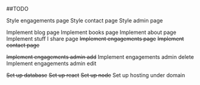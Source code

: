 ##TODO

Style engagements page
Style contact page
Style admin page

Implement blog page
Implement books page
Implement about page
Implement stuff I share page
~~Implement engagements page~~
~~Implement contact page~~

~~Implement engagements admin add~~
Implement engagements admin delete
Implement engagements admin edit

~~Set up database~~
~~Set up react~~
~~Set up node~~
Set up hosting under domain
